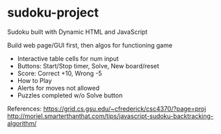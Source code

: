 # sudoku-project
Sudoku built with Dynamic HTML and JavaScript

Build web page/GUI first, then algos for functioning game

- Interactive table cells for num input
- Buttons: Start/Stop timer, Solve, New board/reset
- Score: Correct +10, Wrong -5
- How to Play
- Alerts for moves not allowed
- Puzzles completed w/o Solve button 

References: 
https://grid.cs.gsu.edu/~cfrederick/csc4370/?page=proj
http://moriel.smarterthanthat.com/tips/javascript-sudoku-backtracking-algorithm/
